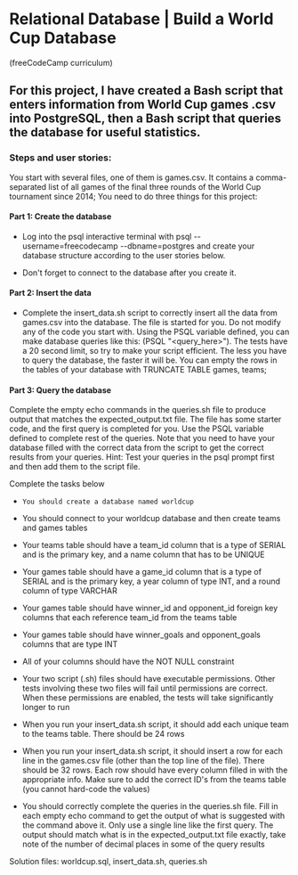 # Relational Database | Build a World Cup Database
(freeCodeCamp curriculum)
##  For this project, I have created a Bash script that enters information from World Cup games .csv into PostgreSQL, then a Bash script that queries the database for useful statistics.
### Steps and user stories:
You start with several files, one of them is games.csv. It contains a comma-separated list of all games of the final three rounds of the World Cup tournament since 2014; You need to do three things for this project:

#### Part 1: Create the database

- Log into the psql interactive terminal with psql --username=freecodecamp --dbname=postgres and create your database structure according to the user stories below.

- Don't forget to connect to the database after you create it.

#### Part 2: Insert the data

- Complete the insert_data.sh script to correctly insert all the data from games.csv into the database. The file is started for you. Do not modify any of the code you start with. Using the PSQL variable defined, you can make database queries like this: $($PSQL "<query_here>"). The tests have a 20 second limit, so try to make your script efficient. The less you have to query the database, the faster it will be. You can empty the rows in the tables of your database with TRUNCATE TABLE games, teams;

#### Part 3: Query the database

Complete the empty echo commands in the queries.sh file to produce output that matches the expected_output.txt file. The file has some starter code, and the first query is completed for you. Use the PSQL variable defined to complete rest of the queries. Note that you need to have your database filled with the correct data from the script to get the correct results from your queries. Hint: Test your queries in the psql prompt first and then add them to the script file.


Complete the tasks below

 -     You should create a database named worldcup

 -    You should connect to your worldcup database and then create teams and games tables

 -   Your teams table should have a team_id column that is a type of SERIAL and is the primary key, and a name column that has to be UNIQUE

-    Your games table should have a game_id column that is a type of SERIAL and is the primary key, a year column of type INT, and a round column of type VARCHAR

-    Your games table should have winner_id and opponent_id foreign key columns that each reference team_id from the teams table

-    Your games table should have winner_goals and opponent_goals columns that are type INT

-    All of your columns should have the NOT NULL constraint

-    Your two script (.sh) files should have executable permissions. Other tests involving these two files will fail until permissions are correct. When these permissions are enabled, the tests will take significantly longer to run

-    When you run your insert_data.sh script, it should add each unique team to the teams table. There should be 24 rows

-    When you run your insert_data.sh script, it should insert a row for each line in the games.csv file (other than the top line of the file). There should be 32 rows. Each row should have every column filled in with the appropriate info. Make sure to add the correct ID's from the teams table (you cannot hard-code the values)

-    You should correctly complete the queries in the queries.sh file. Fill in each empty echo command to get the output of what is suggested with the command above it. Only use a single line like the first query. The output should match what is in the expected_output.txt file exactly, take note of the number of decimal places in some of the query results

Solution files: worldcup.sql, insert_data.sh, queries.sh
